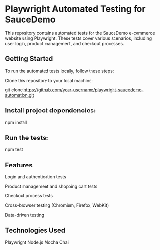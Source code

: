 # Playwright Automated Testing for SauceDemo

This repository contains automated tests for the SauceDemo e-commerce website using Playwright. These tests cover various scenarios, including user login, product management, and checkout processes.

## Getting Started

To run the automated tests locally, follow these steps:

Clone this repository to your local machine:

git clone https://github.com/your-username/playwright-saucedemo-automation.git

## Install project dependencies:
npm install

## Run the tests:

npm test

## Features

Login and authentication tests

Product management and shopping cart tests

Checkout process tests

Cross-browser testing (Chromium, Firefox, WebKit)

Data-driven testing

## Technologies Used
Playwright
Node.js
Mocha
Chai


